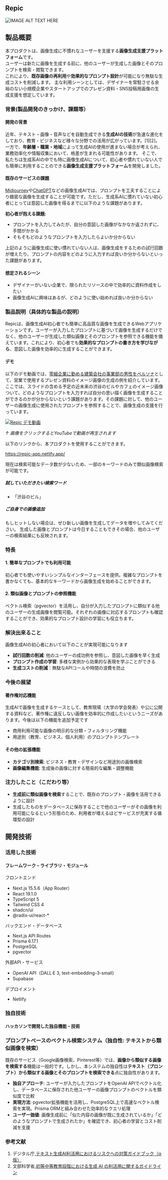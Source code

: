## Repic

![IMAGE ALT TEXT HERE](https://github.com/jphacks/tk_b_2513/blob/main/かにラーメン表紙.jpeg)

## 製品概要
本プロダクトは、画像生成に不慣れなユーザーを支援する**画像生成支援プラットフォーム**です。  
ユーザーは新たに画像を生成する前に、他のユーザーが生成した画像とそのプロンプトを検索・閲覧できます。  
これにより、**既存画像の再利用**や**効果的なプロンプト設計**が可能になり無駄な生成コストを削減します。
主な利用シーンとしては、デザイナーを常駐させる余裕のない小規模企業やスタートアップでのプレゼン資料・SNS投稿用画像の生成支援を想定しています。

### 背景(製品開発のきっかけ、課題等）

#### 開発の背景
近年、テキスト・画像・音声などを自動生成できる**生成AIの技術**が急速な進化をしており、教育・ビジネスなど様々な分野での活用が広がっています。[1][2]。一方で、**年齢層・職業・地域**によって生成AIの使用が進まない場合が考えられ、業務効率化や情報収集において、格差が生まれる可能性があります。
そこで、私たちは生成系AIの中でも特に画像生成AIについて、初心者や慣れていない人でも簡単に利用することのできる**画像生成支援プラットフォーム**を開発しました。

#### 既存のサービスの課題
[Midjourney](https://www.midjourney.com/)や[ChatGPT](https://chatgpt.com/)などの画像生成AIでは、プロンプトを工夫することにより緻密な画像を生成することが可能です。ただし、生成系AIに慣れていない初心者にとっては意図した画像を得るまでに以下のような課題があります。

**初心者が抱える課題:**
- プロンプトを入力してみたが、自分の意図した画像がなかなか返されずに、手間がかかる
- そもそもどのようなプロンプトを入力したらよいか分からない

上記のように画像生成に使い慣れていない人は、画像生成をするための試行回数が増えたり、プロンプトの内容をどのように入力すれば良いか分からないといった課題があります。

#### 想定されるシーン
- デザイナーがいない企業で、限られたリソースの中で効率的に資料作成をしたい
- 画像生成AIに興味はあるが、どのように使い始めれば良いか分からない

### 製品説明（具体的な製品の説明）
Repicは、画像生成AI初心者でも簡単に高品質な画像を生成できるWebアプリケーションです。ユーザーが入力したプロンプトに基づいて画像を生成するだけでなく、他のユーザーが生成した類似画像とそのプロンプトを参照できる機能を備えています。これにより、初心者でも**効果的なプロンプトの書き方を学びながら**、意図した画像を効率的に生成することができます。

#### デモ
以下のデモ動画では、[零細企業に勤める建築会社の事業部の男性をペルソナ](かにラーメンペルソナ.jpeg)として、営業で使用するプレゼン資料のイメージ画像の生成の例を紹介しています。ここでは、スライドの含める予定の近未来の渋谷のビルやカフェのイメージ画像ついて、どのようなプロンプトを入力すれば自分の思い描く画像を生成することができるのかが分からないという課題があります。その課題に対して、他のユーザーの画像生成に使用されたプロンプトを参照することで、画像生成の支援を行っています。

[![Repic デモ動画](https://img.youtube.com/vi/fCU1wVjR_HY/maxresdefault.jpg)](https://www.youtube.com/watch?v=fCU1wVjR_HY)

*↑ 画像をクリックするとYouTubeで動画が再生されます*

以下のリンクから、本プロダクトを使用することができます。

https://repic-app.netlify.app/

現在は検索可能なデータ数が少ないため、一部のキーワードのみで類似画像検索が可能です。
##### 試していただきたい検索ワード
- 「渋谷のビル」

##### ご自身での画像追加
もしヒットしない場合は、ぜひ新しい画像を生成してデータを増やしてみてください。
生成した画像とプロンプトは今日することもできその場合、他のユーザーの検索結果にも反映されます。

### 特長
#### 1. 簡単なプロンプトでも利用可能
初心者でも使いやすいシンプルなインターフェースを提供。複雑なプロンプトを書かなくても、基本的なキーワードから画像生成を始めることができます。

#### 2. 類似画像とプロンプトの参照機能
ベクトル検索（pgvector）を活用し、自分が入力したプロンプトに類似する他のユーザーの生成画像を閲覧可能。それぞれの画像に対応するプロンプトも確認することができ、効果的なプロンプト設計の学習にも役立ちます。

### 解決出来ること
画像生成AIの初心者において以下のことが実現可能になります

- **試行回数の削減**: 他のユーザーの成功例を参照し、意図した画像を早く生成
- **プロンプト作成の学習**: 多様な実例から効果的な表現を学ぶことができる
- **生成コストの削減**：無駄なAPIコールや時間の浪費を防止

### 今後の展望

#### 著作権対応機能
生成AIで画像を生成するケースとして、教育現場（大学の学会発表）や公に公開する資料など、著作権に違反しない画像を効率的に作成したいというニーズがあります。今後は以下の機能を追加予定です
- 商用利用可能な画像の明示的な分類・フィルタリング機能
- 用途別（教育、ビジネス、個人利用）のプロンプトテンプレート

#### その他の拡張機能
- **カテゴリ別検索**: ビジネス・教育・デザインなど用途別の画像検索
- **画像編集機能**: 生成後の画像に対する簡易的な編集・調整機能

### 注力したこと（こだわり等）

- **生成前に類似画像を検索**することで、既存のプロンプト・画像を活用できるように設計
- 生成したものをデータベースに保存することで他のユーザーがその画像を利用可能になるという形態のため、利用者が増えるほどサービスが充実する循環型の設計

## 開発技術
### 活用した技術
#### フレームワーク・ライブラリ・モジュール

フロントエンド
- Next.js 15.5.6（App Router）
- React 19.1.0
- TypeScript 5
- Tailwind CSS 4
- shadcn/ui
- @radix-ui/react-*

バックエンド・データベース
- Next.js API Routes
- Prisma 6.17.1
- PostgreSQL
- pgvector

外部API・サービス
- OpenAI API（DALL·E 3, text-embedding-3-small）
- Supabase

デプロイメント
- Netlify

### 独自技術
#### ハッカソンで開発した独自機能・技術

### プロンプトベースのベクトル検索システム（独自性: テキストから類似画像を検索）
既存のサービス（Google画像検索、Pinterest等）では、**画像から類似する画像を検索する**機能は一般的です。しかし、本システムの独自性は**テキスト（プロンプト）から類似する画像とそのプロンプトを検索できる**点に独自性があります。

- **独自アプローチ**: ユーザーが入力したプロンプトをOpenAI APIでベクトル化し、データベースに保存された他ユーザーの画像プロンプトのベクトルを類似度で比較
- **実現方法**: pgvector拡張機能を活用し、PostgreSQL上で高速なベクトル検索を実現。Prisma ORMと組み合わせた効率的なクエリ処理
- **ユーザー価値**: 画像生成前に「似た内容の画像が既に生成されているか」「どのようなプロンプトで生成されたか」を確認でき、初心者の学習とコスト削減を支援

### 参考文献
1. デジタル庁,[テキスト生成AI利活用におけるリスクへの対策ガイドブック（α版）](https://www.digital.go.jp/resources/generalitve-ai-guidebook)
2. 文部科学省,[初等中等教育段階における生成 AI の利活用に関するガイドライン](https://www.mext.go.jp/content/20241226-mxt_shuukyo02-000030823_001.pdf)
